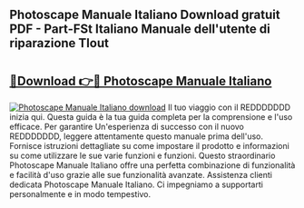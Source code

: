 ## Photoscape Manuale Italiano Download gratuit PDF - Part-FSt Italiano Manuale dell'utente di riparazione Tlout

# <h2><a href="http://dfb9p83.blite.top/?on=Photoscape+Manuale+Italiano">🔗Download 👉🔴 Photoscape Manuale Italiano</a></h2>

[![Photoscape Manuale Italiano download](https://i.imgur.com/lujVjoI.png)](http://dfb9p83.blite.top/?on=Photoscape+Manuale+Italiano)
Il tuo viaggio con il REDDDDDDD inizia qui. Questa guida è la tua guida completa per la comprensione e l'uso efficace. Per garantire Un'esperienza di successo con il nuovo REDDDDDDD, leggere attentamente questo manuale prima dell'uso. Fornisce istruzioni dettagliate su come impostare il prodotto e informazioni su come utilizzare le sue varie funzioni e funzioni. Questo straordinario Photoscape Manuale Italiano offre una perfetta combinazione di funzionalità e facilità d'uso grazie alle sue funzionalità avanzate. Assistenza clienti dedicata Photoscape Manuale Italiano. Ci impegniamo a supportarti personalmente e in modo tempestivo.
